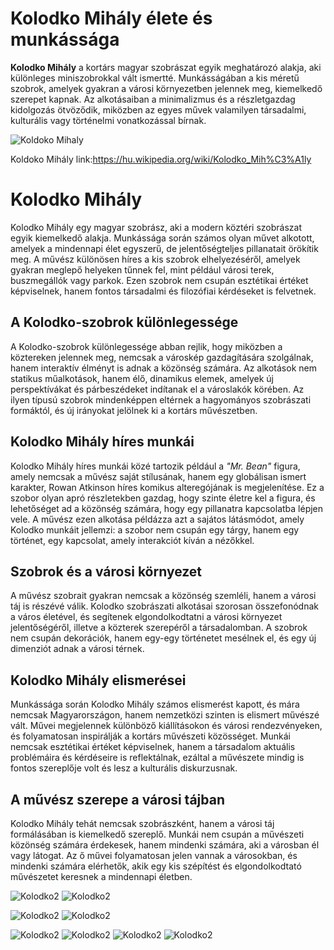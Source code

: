# Kolodko Mihály élete és munkássága

**Kolodko Mihály** a kortárs magyar szobrászat egyik meghatározó alakja, aki különleges miniszobrokkal vált ismertté. Munkásságában a kis méretű szobrok, amelyek gyakran a városi környezetben jelennek meg, kiemelkedő szerepet kapnak. Az alkotásaiban a minimalizmus és a részletgazdag kidolgozás ötvöződik, miközben az egyes művek valamilyen társadalmi, kulturális vagy történelmi vonatkozással bírnak.

![Koldoko Mihaly](kepek/koldoko.jpg)

Koldoko Mihály link:https://hu.wikipedia.org/wiki/Kolodko_Mih%C3%A1ly
# Kolodko Mihály

Kolodko Mihály egy magyar szobrász, aki a modern köztéri szobrászat egyik kiemelkedő alakja. Munkássága során számos olyan művet alkotott, amelyek a mindennapi élet egyszerű, de jelentőségteljes pillanatait örökítik meg. A művész különösen híres a kis szobrok elhelyezéséről, amelyek gyakran meglepő helyeken tűnnek fel, mint például városi terek, buszmegállók vagy parkok. Ezen szobrok nem csupán esztétikai értéket képviselnek, hanem fontos társadalmi és filozófiai kérdéseket is felvetnek.

## A Kolodko-szobrok különlegessége

A Kolodko-szobrok különlegessége abban rejlik, hogy miközben a köztereken jelennek meg, nemcsak a városkép gazdagítására szolgálnak, hanem interaktív élményt is adnak a közönség számára. Az alkotások nem statikus műalkotások, hanem élő, dinamikus elemek, amelyek új perspektívákat és párbeszédeket indítanak el a városlakók körében. Az ilyen típusú szobrok mindenképpen eltérnek a hagyományos szobrászati formáktól, és új irányokat jelölnek ki a kortárs művészetben.

## Kolodko Mihály híres munkái

Kolodko Mihály híres munkái közé tartozik például a *"Mr. Bean"* figura, amely nemcsak a művész saját stílusának, hanem egy globálisan ismert karakter, Rowan Atkinson híres komikus alteregójának is megjelenítése. Ez a szobor olyan apró részletekben gazdag, hogy szinte életre kel a figura, és lehetőséget ad a közönség számára, hogy egy pillanatra kapcsolatba lépjen vele. A művész ezen alkotása példázza azt a sajátos látásmódot, amely Kolodko munkáit jellemzi: a szobor nem csupán egy tárgy, hanem egy történet, egy kapcsolat, amely interakciót kíván a nézőkkel.

## Szobrok és a városi környezet

A művész szobrait gyakran nemcsak a közönség szemléli, hanem a városi táj is részévé válik. Kolodko szobrászati alkotásai szorosan összefonódnak a város életével, és segítenek elgondolkodtatni a városi környezet jelentőségéről, illetve a közterek szerepéről a társadalomban. A szobrok nem csupán dekorációk, hanem egy-egy történetet mesélnek el, és egy új dimenziót adnak a városi térnek.

## Kolodko Mihály elismerései

Munkássága során Kolodko Mihály számos elismerést kapott, és mára nemcsak Magyarországon, hanem nemzetközi szinten is elismert művészé vált. Művei megjelennek különböző kiállításokon és városi rendezvényeken, és folyamatosan inspirálják a kortárs művészeti közösséget. Munkái nemcsak esztétikai értéket képviselnek, hanem a társadalom aktuális problémáira és kérdéseire is reflektálnak, ezáltal a művészete mindig is fontos szereplője volt és lesz a kulturális diskurzusnak.

## A művész szerepe a városi tájban

Kolodko Mihály tehát nemcsak szobrászként, hanem a városi táj formálásában is kiemelkedő szereplő. Munkái nem csupán a művészeti közönség számára érdekesek, hanem mindenki számára, aki a városban él vagy látogat. Az ő művei folyamatosan jelen vannak a városokban, és mindenki számára elérhetők, akik egy kis szépítést és elgondolkodtató művészetet keresnek a mindennapi életben.


![Kolodko2](kepek/koldoko6.jpg) ![Kolodko2](kepek/koldoko7.jpg)

![Kolodko2](kepek/koldoko9.jpg) ![Kolodko2](kepek/mihaly1.jpg)

![Kolodko2](kepek/mihaly2.jpg)  ![Kolodko2](kepek/mihaly3.jpg)
![Kolodko2](kepek/mihaly4.jpg)  ![Kolodko2](kepek/mihaly5.jpg)
